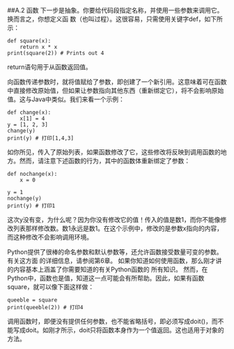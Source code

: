 ##A.2 函数
下一步是抽象。你要给代码段指定名称，并使用一些参数来调用它。换而言之，你想定义函
数（也叫过程）。这很容易，只需使用关键字def，如下所示：

	def square(x):
 		return x * x
	print(square(2)) # Prints out 4
return语句用于从函数返回值。  

向函数传递参数时，就将值赋给了参数，即创建了一个新引用。这意味着可在函数中直接修改原始值，但如果让参数指向其他东西（重新绑定它），将不会影响原始值。这与Java中类似。我们来看一个示例：

	def change(x):
 		x[1] = 4
	y = [1, 2, 3]
	change(y)
	print(y) # 打印[1,4,3]
如你所见，传入了原始列表，如果函数修改了它，这些修改将反映到调用函数的地方。然而，请注意下述函数的行为，其中的函数体重新绑定了参数：

	def nochange(x):
 		x = 0

	y = 1
	nochange(y)
	print(y) # 打印1
这次y没有变，为什么呢？因为你没有修改它的值！传入的值是数1，而你不能像修改列表那样修改数。数1永远是数1。在这个示例中，修改的是参数x指向的内容，而这种修改不会影响调用环境。  

Python提供了很棒的命名参数和默认参数等，还允许函数接受数量可变的参数。有关这方面
的详细信息，请参阅第6章。
如果你知道如何使用函数，那么刚才讲的内容基本上涵盖了你需要知道的有关Python函数的
所有知识。
然而，在Python中，函数也是值，知道这一点可能会有所帮助。因此，如果有函数square，就可以像下面这样做：

	queeble = square
	print(queeble(2)) # 打印4

调用函数时，即便没有提供任何参数，也不能省略括号，即必须写成doit()，而不能写成doit。如刚才所示，doit只将函数本身作为一个值返回。这也适用于对象的方法。

